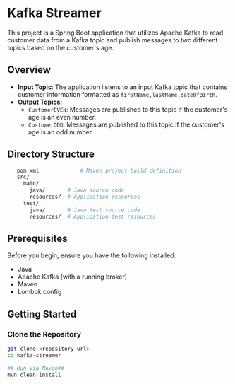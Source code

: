 # Kafka Streamer

This project is a Spring Boot application that utilizes Apache Kafka to read customer data from a Kafka topic and publish messages to two different topics based on the customer's age.

## Overview

- **Input Topic**: The application listens to an input Kafka topic that contains customer information formatted as `firstName,lastName,dateOfBirth`.
- **Output Topics**:
  - `CustomerEVEN`: Messages are published to this topic if the customer's age is an even number.
  - `CustomerODD`: Messages are published to this topic if the customer's age is an odd number.
  
## Directory Structure ##
```bash
   pom.xml             # Maven project build definition
   src/
     main/
       java/       # Java source code
       resources/  # Application resources
     test/
       java/       # Java test source code
       resources/  # Application test resources
```

## Prerequisites

Before you begin, ensure you have the following installed:

- Java
- Apache Kafka (with a running broker)
- Maven
- Lombok config

## Getting Started

### Clone the Repository

```bash
git clone <repository-url>
cd kafka-streamer

## Run Via Maven##
mvn clean install